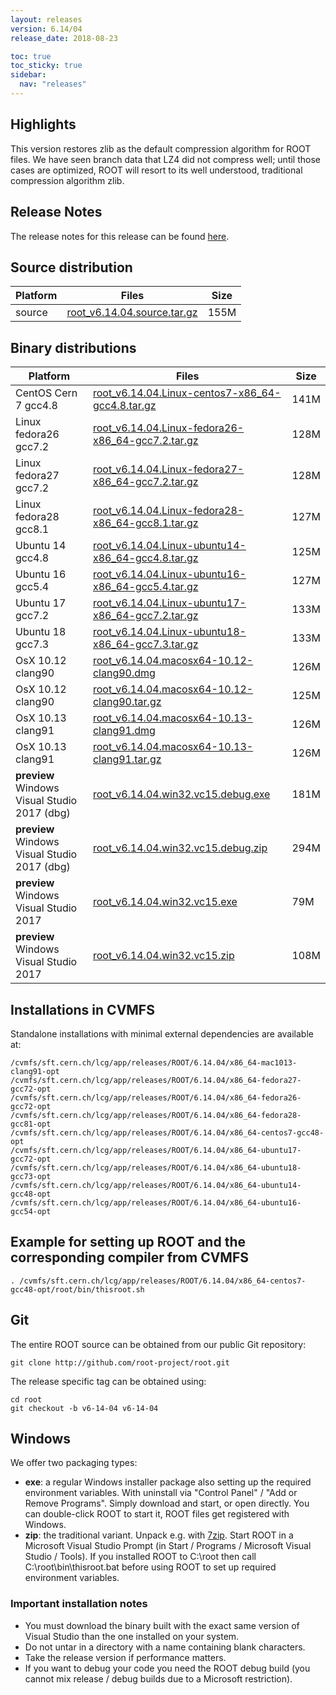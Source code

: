 ```yaml
---
layout: releases
version: 6.14/04
release_date: 2018-08-23

toc: true
toc_sticky: true
sidebar:
  nav: "releases"
---
```



## Highlights

This version restores zlib as the default compression algorithm for ROOT files.
We have seen branch data that LZ4 did not compress well; until those cases are optimized, ROOT will resort to its well understood, traditional compression algorithm zlib.

## Release Notes

The release notes for this release can be found [here](https://root.cern.ch/doc/v614/release-notes.html#release-6.1404).

## Source distribution

| Platform       | Files | Size |
|-----------|-------|-----|
| source | [root_v6.14.04.source.tar.gz](https://root.cern.ch/download/root_v6.14.04.source.tar.gz) | 155M |


## Binary distributions

| Platform       | Files | Size |
|-----------|-------|-----|
| CentOS Cern 7 gcc4.8 | [root_v6.14.04.Linux-centos7-x86_64-gcc4.8.tar.gz](https://root.cern.ch/download/root_v6.14.04.Linux-centos7-x86_64-gcc4.8.tar.gz) | 141M |
| Linux fedora26 gcc7.2 | [root_v6.14.04.Linux-fedora26-x86_64-gcc7.2.tar.gz](https://root.cern.ch/download/root_v6.14.04.Linux-fedora26-x86_64-gcc7.2.tar.gz) | 128M |
| Linux fedora27 gcc7.2 | [root_v6.14.04.Linux-fedora27-x86_64-gcc7.2.tar.gz](https://root.cern.ch/download/root_v6.14.04.Linux-fedora27-x86_64-gcc7.2.tar.gz) | 128M |
| Linux fedora28 gcc8.1 | [root_v6.14.04.Linux-fedora28-x86_64-gcc8.1.tar.gz](https://root.cern.ch/download/root_v6.14.04.Linux-fedora28-x86_64-gcc8.1.tar.gz) | 127M |
| Ubuntu 14 gcc4.8 | [root_v6.14.04.Linux-ubuntu14-x86_64-gcc4.8.tar.gz](https://root.cern.ch/download/root_v6.14.04.Linux-ubuntu14-x86_64-gcc4.8.tar.gz) | 125M |
| Ubuntu 16 gcc5.4 | [root_v6.14.04.Linux-ubuntu16-x86_64-gcc5.4.tar.gz](https://root.cern.ch/download/root_v6.14.04.Linux-ubuntu16-x86_64-gcc5.4.tar.gz) | 127M |
| Ubuntu 17 gcc7.2 | [root_v6.14.04.Linux-ubuntu17-x86_64-gcc7.2.tar.gz](https://root.cern.ch/download/root_v6.14.04.Linux-ubuntu17-x86_64-gcc7.2.tar.gz) | 133M |
| Ubuntu 18 gcc7.3 | [root_v6.14.04.Linux-ubuntu18-x86_64-gcc7.3.tar.gz](https://root.cern.ch/download/root_v6.14.04.Linux-ubuntu18-x86_64-gcc7.3.tar.gz) | 133M |
| OsX 10.12 clang90 | [root_v6.14.04.macosx64-10.12-clang90.dmg](https://root.cern.ch/download/root_v6.14.04.macosx64-10.12-clang90.dmg) | 126M |
| OsX 10.12 clang90 | [root_v6.14.04.macosx64-10.12-clang90.tar.gz](https://root.cern.ch/download/root_v6.14.04.macosx64-10.12-clang90.tar.gz) | 125M |
| OsX 10.13 clang91 | [root_v6.14.04.macosx64-10.13-clang91.dmg](https://root.cern.ch/download/root_v6.14.04.macosx64-10.13-clang91.dmg) | 126M |
| OsX 10.13 clang91 | [root_v6.14.04.macosx64-10.13-clang91.tar.gz](https://root.cern.ch/download/root_v6.14.04.macosx64-10.13-clang91.tar.gz) | 126M |
| **preview** Windows Visual Studio 2017 (dbg) | [root_v6.14.04.win32.vc15.debug.exe](https://root.cern.ch/download/root_v6.14.04.win32.vc15.debug.exe) | 181M |
| **preview** Windows Visual Studio 2017 (dbg) | [root_v6.14.04.win32.vc15.debug.zip](https://root.cern.ch/download/root_v6.14.04.win32.vc15.debug.zip) | 294M |
| **preview** Windows Visual Studio 2017 | [root_v6.14.04.win32.vc15.exe](https://root.cern.ch/download/root_v6.14.04.win32.vc15.exe) |  79M |
| **preview** Windows Visual Studio 2017 | [root_v6.14.04.win32.vc15.zip](https://root.cern.ch/download/root_v6.14.04.win32.vc15.zip) |  108M |



## Installations in CVMFS
Standalone installations with minimal external dependencies are available at:
~~~
/cvmfs/sft.cern.ch/lcg/app/releases/ROOT/6.14.04/x86_64-mac1013-clang91-opt
/cvmfs/sft.cern.ch/lcg/app/releases/ROOT/6.14.04/x86_64-fedora27-gcc72-opt
/cvmfs/sft.cern.ch/lcg/app/releases/ROOT/6.14.04/x86_64-fedora26-gcc72-opt
/cvmfs/sft.cern.ch/lcg/app/releases/ROOT/6.14.04/x86_64-fedora28-gcc81-opt
/cvmfs/sft.cern.ch/lcg/app/releases/ROOT/6.14.04/x86_64-centos7-gcc48-opt
/cvmfs/sft.cern.ch/lcg/app/releases/ROOT/6.14.04/x86_64-ubuntu17-gcc72-opt
/cvmfs/sft.cern.ch/lcg/app/releases/ROOT/6.14.04/x86_64-ubuntu18-gcc73-opt
/cvmfs/sft.cern.ch/lcg/app/releases/ROOT/6.14.04/x86_64-ubuntu14-gcc48-opt
/cvmfs/sft.cern.ch/lcg/app/releases/ROOT/6.14.04/x86_64-ubuntu16-gcc54-opt
~~~


## Example for setting up ROOT and the corresponding compiler from CVMFS
~~~
. /cvmfs/sft.cern.ch/lcg/app/releases/ROOT/6.14.04/x86_64-centos7-gcc48-opt/root/bin/thisroot.sh
~~~

## Git
The entire ROOT source can be obtained from our public Git repository:

~~~
git clone http://github.com/root-project/root.git
~~~
The release specific tag can be obtained using:
~~~
cd root
git checkout -b v6-14-04 v6-14-04
~~~


## Windows
We offer two packaging types:

 * **exe**: a regular Windows installer package also setting up the required environment variables. With uninstall via "Control Panel" / "Add or Remove Programs". Simply download and start, or open directly. You can double-click ROOT to start it, ROOT files get registered with Windows.
 * **zip**: the traditional variant. Unpack e.g. with [7zip](https://www.7-zip.org). Start ROOT in a Microsoft Visual Studio Prompt (in Start / Programs / Microsoft Visual Studio / Tools). If you installed ROOT to C:\root then call C:\root\bin\thisroot.bat before using ROOT to set up required environment variables.

### Important installation notes
 * You must download the binary built with the exact same version of Visual Studio than the one installed on your system.
 * Do not untar in a directory with a name containing blank characters.
 * Take the release version if performance matters.
 * If you want to debug your code you need the ROOT debug build (you cannot mix release / debug builds due to a Microsoft restriction).




